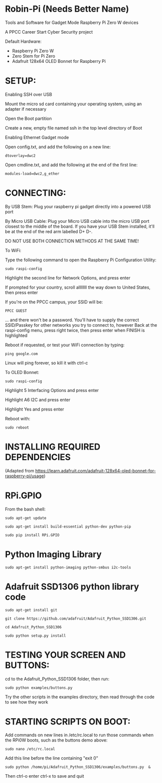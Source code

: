 # Robin-Pi (Needs Better Name)
Tools and Software for Gadget Mode Raspberry Pi Zero W devices

A PPCC Career Start Cyber Security project

Default Hardware:
 * Raspberry Pi Zero W
 * Zero Stem for Pi Zero
 * Adafruit 128x64 OLED Bonnet for Raspberry Pi
  
# SETUP:

Enabling SSH over USB
   
  Mount the micro sd card containing your operating system, using an adapter if necessary
  
  Open the Boot partition    
  
  Create a new, empty file named ssh in the top level directory of Boot
    
Enabling Ethernet Gadget mode
  
   Open config.txt, and add the following on a new line:
  
    dtoverlay=dwc2
  
   Open cmdline.txt, and add the following at the end of the first line:
   
    modules-load=dwc2,g_ether
    
# CONNECTING:

By USB Stem:
  Plug your raspberry pi gadget directly into a powered USB port
  
  By Micro USB Cable:
    Plug your Micro USB cable into the micro USB port closest to the middle of the board. If you have your USB Stem installed, it'll be at the end of the red arm labelled D+ D-.

DO NOT USE BOTH CONNECTION METHODS AT THE SAME TIME!

To WiFi:

  Type the following command to open the Raspberry Pi Configuration Utility:
 
    sudo raspi-config
    
  Highlight the second line for Network Options, and press enter
  
  If prompted for your country, scroll allllllll the way down to United States, then press enter
  
  If you're on the PPCC campus, your SSID will be:
  
    PPCC GUEST
    
  ... and there won't be a password. You'll have to supply the correct SSID/Passkey for other networks you try to connect to, however
  Back at the raspi-config menu, press right twice, then press enter when FINISH is highlighted
  
  Reboot if requested, or test your WiFi connection by typing:
  
    ping google.com
    
  Linux will ping forever, so kill it with ctrl-c

To OLED Bonnet:

    sudo raspi-config
  
  Highlight 5 Interfacing Options and press enter

  Highlight A6 I2C and press enter

  Highlight Yes and press enter

  Reboot with:
 
    sudo reboot

# INSTALLING REQUIRED DEPENDENCIES
 (Adapted from https://learn.adafruit.com/adafruit-128x64-oled-bonnet-for-raspberry-pi/usage)
  
# RPi.GPIO

  From the bash shell:

    sudo apt-get update

    sudo apt-get install build-essential python-dev python-pip

    sudo pip install RPi.GPIO

# Python Imaging Library

    sudo apt-get install python-imaging python-smbus i2c-tools

# Adafruit SSD1306 python library code

    sudo apt-get install git
  
    git clone https://github.com/adafruit/Adafruit_Python_SSD1306.git
  
    cd Adafruit_Python_SSD1306
  
    sudo python setup.py install
  
# TESTING YOUR SCREEN AND BUTTONS:
  
  cd to the Adafruit_Python_SSD1306 folder, then run:
  
    sudo python examples/buttons.py
  
  Try the other scripts in the examples directory, then read through the code to see how they work
    
# STARTING SCRIPTS ON BOOT:

  Add commands on new lines in /etc/rc.local to run those commands when the RPi0W boots, such as the buttons demo above:
  
    sudo nano /etc/rc.local
  
  Add this line before the line containing "exit 0"
 
    sudo python /home/pi/Adafruit_Python_SSD1306/examples/buttons.py  &
 
  Then ctrl-o enter ctrl-x to save and quit
  
  
  
  
